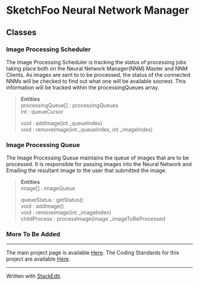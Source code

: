 

# SketchFoo Neural Network Manager
## Classes
### Image Processing Scheduler
The Image Processing Scheduler is tracking the status of processing jobs taking place both on the Neural Network Manager(NNM) Master and NNM Clients. As images are sent to to be processed, the status of the connected NNMs will be checked to find out what one will be available soonest.  This information will be tracked within the processingQueues array.

>  **Entities**<br>
>processingQueue[] : processingQueues<br>
> int : queueCursor<br>
> 
> void : addImage(int _queueIndex)<br>
> void : removeImage(int _queueIndex, int _imageIndex)<br>

### Image Processing Queue
The Image Processing Queue maintains the queue of images that are to be processed. It is responsible for passing images into the Neural Network and Emailing the resultant image to the user that submitted the image.

>  **Entities**<br>
>image[] : imageQueue <br>
> 
> queueStatus : getStatus()<br>
> void : addImage()<br>
> void : removeImage(int _imageIndex)<br>
> childProcess : processImage(image _imageToBeProcessed<br>

### More To Be Added

----------
 The main project page is available [Here](https://github.com/Rehket/SketchFoo).
 The Coding Standards for this project are available [Here](https://github.com/Rehket/SketchFoo-Coding-Standards).

----------
 Written with [StackEdit](https://stackedit.io/).

